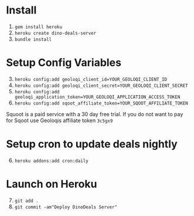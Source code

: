 # Install

1. `gem install heroku`
2. `heroku create dino-deals-server`
3. `bundle install`

# Setup Config Variables

3. `heroku config:add geoloqi_client_id=YOUR_GEOLOQI_CLIENT_ID`
4. `heroku config:add geoloqi_client_secret=YOUR_GEOLOQI_CLIENT_SECRET`
5. `heroku config:add geoloqi_application_token=YOUR_GEOLOQI_APPLICATION_ACCESS_TOKEN`
6. `heroku config:add sqoot_affiliate_token=YOUR_SQOOT_AFFILIATE_TOKEN`

Squoot is a paid service with a 30 day free trial. If you do not want to pay for Sqoot use Geoloqis affiliate token `3c5gx9`

# Setup cron to update deals nightly

6. `heroku addons:add cron:daily`

# Launch on Heroku

7. `git add .`
8. `git commit -am"Deploy DinoDeals Server"`